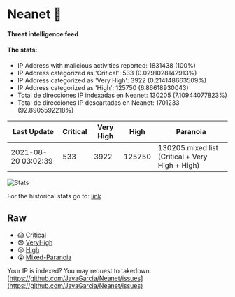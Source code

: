 # Neanet :hocho:
#### Threat intelligence feed
#### The stats:

- IP Address with malicious activities reported: 1831438 (100%)
- IP Address categorized as 'Critical':  533 (0.0291028142913%)
- IP Address categorized as 'Very High':  3922 (0.214148663509%)
- IP Address categorized as 'High':  125750 (6.86618930043)
- Total de direcciones IP indexadas en Neanet:  130205 (7.10944077823%)
- Total de direcciones IP descartadas en Neanet:  1701233 (92.8905592218%)

| Last Update | Critical | Very High | High | Paranoia |
| --- | --- | --- | --- | --- |
| 2021-08-20 03:02:39 | 533 | 3922 | 125750 | 130205 mixed list (Critical + Very High + High)|

![Stats](https://docs.google.com/spreadsheets/d/e/2PACX-1vSnaNMIXVabIpDJjufMlzH7poXnshF3mgd8Is1g9ytUEzVsP5my4Trn8f-xkoLLQ38xpL3HtmUexLo6/pubchart?oid=501124687&format=image)

For the historical stats go to: [link](/stats.csv)
## Raw
- :scream: [Critical](https://raw.githubusercontent.com/JavaGarcia/Neanet/master/blacklists/neanet_critical.txt)
- :fearful: [VeryHigh](https://raw.githubusercontent.com/JavaGarcia/Neanet/master/blacklists/neanet_veryHigh.txtt)
- :frowning: [High](https://raw.githubusercontent.com/JavaGarcia/Neanet/master/blacklists/neanet_high.txt)
- :dizzy_face: [Mixed-Paranoia](https://raw.githubusercontent.com/JavaGarcia/Neanet/master/blacklists/neanet_all.txt)


Your IP is indexed? You may request to takedown. [https://github.com/JavaGarcia/Neanet/issues](https://github.com/JavaGarcia/Neanet/issues)





































































































































































































































































































































































































































































































































































































































































































































































































































































































































































































































































































































































































































































































































































































































































































































































































































































































































































































































































































































































































































































































































































































































































































































































































































































































































































































































































































































































































































































































































































































































































































































































































































































































































































































































































































































































































































































































































































































































































































































































































































































































































































































































































































































































































































































































































































































































































































































































































































































































































































































































































































































































































































































































































































































































































































































































































































































































































































































































































































































































































































































































































































































































































































































































































































































































































































































































































































































































































































































































































































































































































































































































































































































































































































































































































































































































































































































































































































































































































































































































































































































































































































































































































































































































































































































